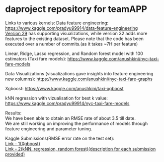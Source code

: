 # daproject repository for teamAPP

Links to various kernels:
Data feature engineering:<br>
https://www.kaggle.com/pradyu99914/data-feature-engineering<br>
<a href = "https://www.kaggle.com/pradyu99914/data-feature-engineering?scriptVersionId=21783669">Version 29</a> has supporting visualizations, while version 32 adds more features to the existing dataset.
Please note that the code has been executed over a number of commits.(as it takes ~7H per feature)

Linear, Ridge, Lasso regression, and Random forest model with 100 estimators (Taxi fare models):
https://www.kaggle.com/anushkini/nyc-taxi-fare-models 

Data Visualizations (visualizations gave insights into feature engineering new columns):
https://www.kaggle.com/anushkini/nyc-taxi-fare-graphs

Xgboost: 
https://www.kaggle.com/anushkini/taxi-xgboost

kNN regression with vizualisation for best k value:
https://www.kaggle.com/pradyu99914/nyc-taxi-fare-models

Results:<br>
We have been able to obtain an RMSE rate of about 3.5 till date.<br>
We are still working on improving the performance of models through feature engineering 
and parameter tuning.

Kaggle Submissions(RMSE error rate on the test set):<br>
<a href = "https://drive.google.com/file/d/1rCKistEc5ZaHs_u37-iaeijOEhFMOZXn/view?usp=sharing">Link - 1(Xgboost)</a><br>
<a href = "https://drive.google.com/file/d/1wVkRsGI2xxNImMdKhh1SMJp1J7MXdRRs/view?usp=sharing">Link - 2(kNN, regression, random forest)(description for each submission provided)</a>

